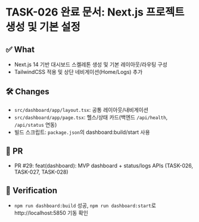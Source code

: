 # TASK-026 완료 문서: Next.js 프로젝트 생성 및 기본 설정

## ✅ What
- Next.js 14 기반 대시보드 스켈레톤 생성 및 기본 레이아웃/라우팅 구성
- TailwindCSS 적용 및 상단 네비게이션(Home/Logs) 추가

## 🛠 Changes
- `src/dashboard/app/layout.tsx`: 공통 레이아웃/내비게이션
- `src/dashboard/app/page.tsx`: 헬스/상태 카드(백엔드 `/api/health`, `/api/status` 연동)
- 빌드 스크립트: `package.json`의 dashboard:build/start 사용

## 🔗 PR
- PR #29: feat(dashboard): MVP dashboard + status/logs APIs (TASK-026, TASK-027, TASK-028)

## 🧪 Verification
- `npm run dashboard:build` 성공, `npm run dashboard:start`로 http://localhost:5850 기동 확인




